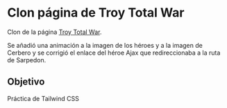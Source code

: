 # Clon página de Troy Total War

Clon de la página [Troy Total War](www.totalwar.com/games/troy/).

Se añadió una animación a la imagen de los héroes y a la imagen de Cerbero y se corrigió el enlace del héroe Ajax que redireccionaba a la ruta de Sarpedon.

## Objetivo

Práctica de Tailwind CSS
